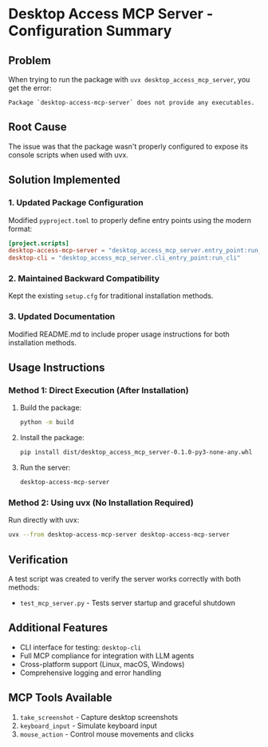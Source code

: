 # Desktop Access MCP Server - Configuration Summary

## Problem
When trying to run the package with `uvx desktop_access_mcp_server`, you get the error:
```
Package `desktop-access-mcp-server` does not provide any executables.
```

## Root Cause
The issue was that the package wasn't properly configured to expose its console scripts when used with uvx.

## Solution Implemented

### 1. Updated Package Configuration
Modified `pyproject.toml` to properly define entry points using the modern format:

```toml
[project.scripts]
desktop-access-mcp-server = "desktop_access_mcp_server.entry_point:run_server"
desktop-cli = "desktop_access_mcp_server.cli_entry_point:run_cli"
```

### 2. Maintained Backward Compatibility
Kept the existing `setup.cfg` for traditional installation methods.

### 3. Updated Documentation
Modified README.md to include proper usage instructions for both installation methods.

## Usage Instructions

### Method 1: Direct Execution (After Installation)
1. Build the package:
   ```bash
   python -m build
   ```

2. Install the package:
   ```bash
   pip install dist/desktop_access_mcp_server-0.1.0-py3-none-any.whl
   ```

3. Run the server:
   ```bash
   desktop-access-mcp-server
   ```

### Method 2: Using uvx (No Installation Required)
Run directly with uvx:
```bash
uvx --from desktop-access-mcp-server desktop-access-mcp-server
```

## Verification
A test script was created to verify the server works correctly with both methods:
- `test_mcp_server.py` - Tests server startup and graceful shutdown

## Additional Features
- CLI interface for testing: `desktop-cli`
- Full MCP compliance for integration with LLM agents
- Cross-platform support (Linux, macOS, Windows)
- Comprehensive logging and error handling

## MCP Tools Available
1. `take_screenshot` - Capture desktop screenshots
2. `keyboard_input` - Simulate keyboard input
3. `mouse_action` - Control mouse movements and clicks